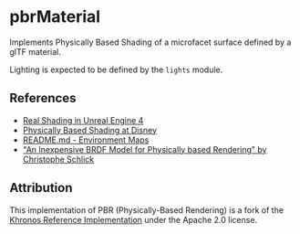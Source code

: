 # pbrMaterial

Implements Physically Based Shading of a microfacet surface defined by a glTF material.

Lighting is expected to be defined by the `lights` module.


## References

- [Real Shading in Unreal Engine 4](http://blog.selfshadow.com/publications/s2013-shading-course/karis/s2013_pbs_epic_notes_v2.pdf)
- [Physically Based Shading at Disney](http://blog.selfshadow.com/publications/s2012-shading-course/burley/s2012_pbs_disney_brdf_notes_v3.pdf)
- [README.md - Environment Maps](https://github.com/KhronosGroup/glTF-WebGL-PBR/#environment-maps)
- ["An Inexpensive BRDF Model for Physically based Rendering" by Christophe Schlick](https://www.cs.virginia.edu/~jdl/bib/appearance/analytic%20models/schlick94b.pdf)

## Attribution

This implementation of PBR (Physically-Based Rendering) is a fork of the [Khronos Reference Implementation](https://github.com/KhronosGroup/glTF-WebGL-PBR) under the Apache 2.0 license.

